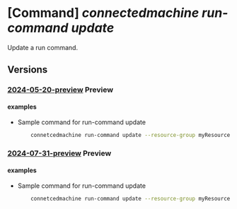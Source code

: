 # [Command] _connectedmachine run-command update_

Update a run command.

## Versions

### [2024-05-20-preview](/Resources/mgmt-plane/L3N1YnNjcmlwdGlvbnMve30vcmVzb3VyY2Vncm91cHMve30vcHJvdmlkZXJzL21pY3Jvc29mdC5oeWJyaWRjb21wdXRlL21hY2hpbmVzL3t9L3J1bmNvbW1hbmRzL3t9/2024-05-20-preview.xml) **Preview**

<!-- mgmt-plane /subscriptions/{}/resourcegroups/{}/providers/microsoft.hybridcompute/machines/{}/runcommands/{} 2024-05-20-preview -->

#### examples

- Sample command for run-command update
    ```bash
        connetcedmachine run-command update --resource-group myResourceGroup --name myRunCommand --machine-name myMachine --subscription mySubscription --tags Tag1=Value1
    ```

### [2024-07-31-preview](/Resources/mgmt-plane/L3N1YnNjcmlwdGlvbnMve30vcmVzb3VyY2Vncm91cHMve30vcHJvdmlkZXJzL21pY3Jvc29mdC5oeWJyaWRjb21wdXRlL21hY2hpbmVzL3t9L3J1bmNvbW1hbmRzL3t9/2024-07-31-preview.xml) **Preview**

<!-- mgmt-plane /subscriptions/{}/resourcegroups/{}/providers/microsoft.hybridcompute/machines/{}/runcommands/{} 2024-07-31-preview -->

#### examples

- Sample command for run-command update
    ```bash
        connetcedmachine run-command update --resource-group myResourceGroup --name myRunCommand --machine-name myMachine --subscription mySubscription --tags Tag1=Value1
    ```

